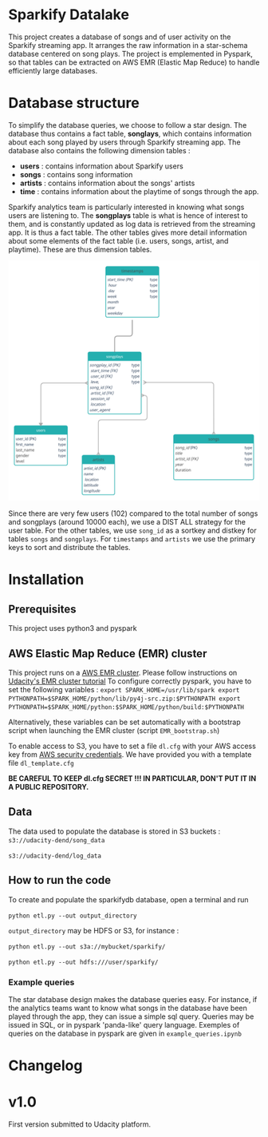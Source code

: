 # Sparkify Datalake

This project creates a database of songs and of user activity on the Sparkify streaming app. It arranges the raw information in a star-schema database centered on song plays. The project is emplemented in Pyspark, so that tables can be extracted on AWS EMR (Elastic Map Reduce) to handle efficiently large databases. 


# Database structure

To simplify the database queries, we choose to follow a star design. The database thus contains a fact table, **songlays**, which contains information about each song played by users through Sparkify streaming app. The database also contains the following dimension tables :
- **users** : contains information about Sparkify users
- **songs** : contains song information
- **artists** : contains information about the songs' artists
- **time** : contains information about the playtime of songs through the app.

Sparkify analytics team is particularly interested in knowing what songs users are listening to. The **songplays** table is what is hence of interest to them, and is constantly updated as log data is retrieved from the streaming app. It is thus a fact table. The other tables gives more detail information about some elements of the fact table (i.e. users, songs, artist, and playtime). These are thus dimension tables.

![alt text](songplay_DB.png "Sparkify song play schema")

Since there are very few users (102) compared to the total number of songs and songplays (around 10000 each), we use a DIST ALL strategy for the user table. For the other tables, we use `song_id` as a sortkey and distkey for tables `songs` and `songplays`. For `timestamps` and `artists` we use the primary keys to sort and distribute the tables. 

# Installation

## Prerequisites

This project uses python3 and pyspark

## AWS Elastic Map Reduce (EMR) cluster
This project runs on a [AWS EMR cluster](https://aws.amazon.com/emr/). Please follow instructions on [Udacity's EMR cluster tutorial](https://classroom.udacity.com/nanodegrees/nd027/parts/19ef4e55-151f-4510-8b5c-cb590ac52df2/modules/f268ecf3-99fa-4f44-8587-dfa0945b8a7f/lessons/f14bb167-fee8-4a4b-94d3-9ca7fcbabe77/concepts/28c36c65-466e-4b4e-af99-1fc86f90e02f)
To configure correctly pyspark, you have to set the following variables :
`
export SPARK_HOME=/usr/lib/spark
export PYTHONPATH=$SPARK_HOME/python/lib/py4j-src.zip:$PYTHONPATH
export PYTHONPATH=$SPARK_HOME/python:$SPARK_HOME/python/build:$PYTHONPATH
`

Alternatively, these variables can be set automatically with a bootstrap script when launching the EMR cluster (script `EMR_bootstrap.sh`)

To enable access to S3, you have to set a file `dl.cfg` with your AWS access key from [AWS security credentials](https://console.aws.amazon.com/iam/home?region=us-west-2#/security_credentials). We have provided you with a template file `dl_template.cfg`


**__BE CAREFUL TO KEEP dl.cfg SECRET !!! IN PARTICULAR, DON'T PUT IT IN A PUBLIC REPOSITORY.__**

## Data
The data used to populate the database is stored in S3 buckets :
`s3://udacity-dend/song_data`

`s3://udacity-dend/log_data`


## How to run the code

To create and populate the sparkifydb database, open a terminal and run 

 `python etl.py --out output_directory`
 
 `output_directory` may be HDFS or S3, for instance :
 
 `python etl.py --out s3a://mybucket/sparkify/`
 
 `python etl.py --out hdfs:///user/sparkify/`
    

### Example queries
The star database design makes the database queries easy. For instance, if the analytics teams want to know what songs in the database have been played through the app, they can issue a simple sql query. 
Queries may be issued in SQL, or in pyspark 'panda-like' query language. Exemples of queries on the database in pyspark are given in `example_queries.ipynb`

# Changelog

# v1.0
First version submitted to Udacity platform.